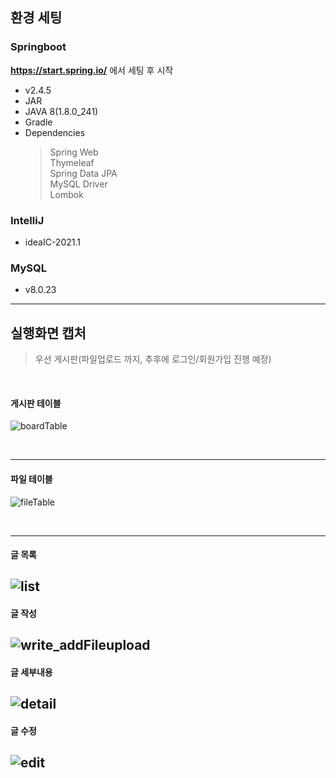 ## 환경 세팅

### Springboot
**https://start.spring.io/** 에서 세팅 후 시작
- v2.4.5
- JAR
- JAVA 8(1.8.0_241)
- Gradle
- Dependencies
  > Spring Web<br>Thymeleaf<br>Spring Data JPA<br>MySQL Driver<br>Lombok
  
### IntelliJ
- ideaIC-2021.1

### MySQL
- v8.0.23

---

## 실행화면 캡처
> 우선 게시판(파일업로드 까지, 추후에 로그인/회원가입 진행 예정)

<br>

#### 게시판 테이블
![boardTable](https://user-images.githubusercontent.com/58925978/115341346-64757700-a1e3-11eb-9302-8dc9864ee85e.PNG)<br>

<!--
<details>
<summary><b>코드 보기(Board.java)</b></summary>
<div markdown="1">

```java
// Entity는 데이터베이스 테이블과 매핑되는 객체

@Getter
@Entity
@NoArgsConstructor(access = AccessLevel.PROTECTED)
@EntityListeners(AuditingEntityListener.class)// JPA에게 해당 Entity는 Auditiong 기능을 사용함을 알립니다
public class Board {

    @Id
    @GeneratedValue
    private Long id;

    @Column(length = 10, nullable = false)
    private String author;

    @Column(length = 100, nullable = false)
    private String title;

    @Column(columnDefinition = "TEXT", nullable = false)
    private String content;

    @Column
    private Long fileId;

    @CreatedDate
    @Column(updatable = false)
    private LocalDateTime createdDate;

    @LastModifiedDate
    private LocalDateTime modifiedDate;

    @Builder
    public Board(Long id, String author, String title, String content, Long fileId) {
        this.id = id;
        this.author = author;
        this.title = title;
        this.content = content;
        this.fileId = fileId;
    }
}
```

</div>
</details>

<details>
<summary><b>코드 보기(BoardRepository.java)</b></summary>
<div markdown="1">

```java
//Repository는 데이터 조작을 담당하며, JpaRepository를 상속받습니다.
//JpaRepository의 값은 매핑할 Entity와 Id의 타입입니다.
public interface BoardRepository extends JpaRepository<Board, Long> {
}
```

</div>
</details>

<details>
<summary><b>코드 보기(BoardDTO.java)</b></summary>
<div markdown="1">

```java
//Controller와 Service 사이에서 데이터를 주고받는 DTO(Data Access Object)

@Getter
@Setter
@ToString
@NoArgsConstructor
public class BoardDTO {
    private Long id;
    private String author;
    private String title;
    private String content;
    private Long fileId;
    private LocalDateTime createdDate;
    private LocalDateTime modifiedDate;

    //아래 코드의 toEntity()는 DTO에서 필요한 부분을 빌더 패턴을 통해 Entity로 만드는 일을 합니다.
    public Board toEntity() {
        Board build = Board.builder()
                .id(id)
                .author(author)
                .title(title)
                .content(content)
                .fileId(fileId)
                .build();
        return build;
    }

    @Builder
    public BoardDTO(Long id, String author, String title, String content, Long fileId, LocalDateTime createdDate, LocalDateTime modifiedDate) {
        this.id = id;
        this.author = author;
        this.title = title;
        this.content = content;
        this.fileId = fileId;
        this.createdDate = createdDate;
        this.modifiedDate = modifiedDate;
    }
}
```

</div>
</details>

<details>
<summary><b>코드 보기(BoardService.java)</b></summary>
<div markdown="1">

```java
//Repository를 사용하여 Service를 구현합니다.
//글쓰기 Form에서 내용을 입력한 뒤, ‘글쓰기’ 버튼을 누르면 Post 형식으로 요청이 오고,
// BoardService의 savePost()를 실행하게 됩니다.
@Service
public class BoardService {
    private BoardRepository boardRepository;

    public BoardService(BoardRepository boardRepository){
        this.boardRepository = boardRepository;
    }

    // POSTING 작업
    @Transactional
    public Long savePost(BoardDTO boardDTO){
        return boardRepository.save(boardDTO.toEntity()).getId();
    }

    //Repository에서 모든 데이터를 조회하여, BoardDTO List에 데이터를 넣어 반환
    @Transactional
    public List<BoardDTO> getBoardList() {
        List<Board> boardList = boardRepository.findAll();
        List<BoardDTO> boardDTOList = new ArrayList<>();

        for(Board board : boardList) {
            BoardDTO boardDTO = BoardDTO.builder()
                    .id(board.getId())
                    .author(board.getAuthor())
                    .title(board.getTitle())
                    .content(board.getContent())
                    .createdDate(board.getCreatedDate())
                    .build();
            boardDTOList.add(boardDTO);
        }
        return boardDTOList;
    }

    //게시글의 id를 받아 해당 게시글의 데이터만 가져와 화면에 뿌려줘야함.
    @Transactional
    public BoardDTO getPost(Long id) {
        Board board = boardRepository.findById(id).get();

        BoardDTO boardDTO = BoardDTO.builder()
                .id(board.getId())
                .author(board.getAuthor())
                .title(board.getTitle())
                .content(board.getContent())
                .fileId(board.getFileId())
                .createdDate(board.getCreatedDate())
                .build();
        return boardDTO;
    }

    //글을 조회하는 페이지에서 ‘삭제’ 버튼을 누르면, /post/{id}으로 Delete 요청을 한다.
    // (만약 1번 글에서 ‘삭제’ 버튼을 클릭하면 /post/1로 접속.)
    @Transactional
    public void deletePost(Long id) {
        boardRepository.deleteById(id);
    }

}
```

</div>
</details>
-->

<br>

---
#### 파일 테이블
![fileTable](https://user-images.githubusercontent.com/58925978/115341348-650e0d80-a1e3-11eb-9ffb-83d85e21ee92.PNG)

<!--
<details>
<summary><b>코드 보기(File.java)</b></summary>
<div markdown="1">

```java
@Getter
@Entity
@NoArgsConstructor(access = AccessLevel.PROTECTED)
public class File {

    //파일이 업로드되면 ‘업로드된 실제 파일명’, ‘서버에 저장된 파일명’, ‘파일이 서버에 저장된 위치’가 데이터 베이스에 기록되게 프로그램을 작성

    @Id
    @GeneratedValue
    private Long id;

    @Column(nullable = false)
    private String origFilename;

    @Column(nullable = false)
    private String filename;

    @Column(nullable = false)
    private String filePath;

    @Builder
    public File(Long id, String origFilename, String filename, String filePath) {
        this.id = id;
        this.origFilename = origFilename;
        this.filename = filename;
        this.filePath = filePath;
    }
}
```

</div>
</details>

<details>
<summary><b>코드 보기(FileRepository.java)</b></summary>
<div markdown="1">

```java
//Repository는 데이터 조작을 담당하며, JpaRepository를 상속받습니다.
//JpaRepository의 값은 매핑할 Entity와 Id의 타입입니다.
public interface FileRepository extends JpaRepository<File, Long> {
}
```

</div>
</details>

<details>
<summary><b>코드 보기(FileRepository.java)</b></summary>
<div markdown="1">

```java
@Getter
@Setter
@ToString
@NoArgsConstructor
public class FileDTO {
    private Long id;
    private String origFilename;
    private String filename;
    private String filePath;

    public File toEntity() {
        File build = File.builder()
                .id(id)
                .origFilename(origFilename)
                .filename(filename)
                .filePath(filePath)
                .build();
        return build;
    }

    @Builder
    public FileDTO(Long id, String origFilename, String filename, String filePath) {
        this.id = id;
        this.origFilename = origFilename;
        this.filename = filename;
        this.filePath = filePath;
    }
}
```

</div>
</details>


<details>
<summary><b>코드 보기(FileService.java)</b></summary>
<div markdown="1">

```java
//saveFile()은 업로드한 파일에 대한 정보를 기록하고, getFile()는 id 값을 사용하여 파일에 대한 정보를 가져옴
@Service
public class FileService {
    private FileRepository fileRepository;

    public FileService(FileRepository fileRepository){
        this.fileRepository = fileRepository;
    }

    @Transactional
    public Long saveFile(FileDTO fileDTO) {
        return fileRepository.save(fileDTO.toEntity()).getId();
    }

    @Transactional
    public FileDTO getFile(Long id) {
        File file = fileRepository.findById(id).get();

        FileDTO fileDTO = FileDTO.builder()
                .id(id)
                .origFilename(file.getOrigFilename())
                .filename(file.getFilename())
                .filePath(file.getFilePath())
                .build();
        return fileDTO;
    }
}

```

</div>
</details>

<details>
<summary><b>코드 보기(MD5Generator.java)</b></summary>
<div markdown="1">

```java
//파일이 업로드되면, MD5 체크섬의 값으로 서버에 저장되게 구현
//문자열을 MD5 체크섬으로 변환하는 기능을 구현
public class MD5Generator {
    private String result;

    public MD5Generator(String input) throws UnsupportedEncodingException, NoSuchAlgorithmException {
        MessageDigest mdMD5 = MessageDigest.getInstance("MD5");
        mdMD5.update(input.getBytes("UTF-8"));
        byte[] md5Hash = mdMD5.digest();
        StringBuilder hexMD5hash = new StringBuilder();
        for(byte b : md5Hash) {
            String hexString = String.format("%02x", b);
            hexMD5hash.append(hexString);
        }
        result = hexMD5hash.toString();
    }

    public String toString() {
        return result;
    }
}
```

</div>
</details>
-->


<br>

---
#### 글 목록
![list](https://user-images.githubusercontent.com/58925978/115341107-eadd8900-a1e2-11eb-9d2c-218384fba098.PNG)
---
#### 글 작성
![write_addFileupload](https://user-images.githubusercontent.com/58925978/115341109-eadd8900-a1e2-11eb-8b72-dc2d0fa6c40d.PNG)
---
#### 글 세부내용
![detail](https://user-images.githubusercontent.com/58925978/115341104-e9ac5c00-a1e2-11eb-88b6-0c672e38c1fc.PNG)
---
#### 글 수정
![edit](https://user-images.githubusercontent.com/58925978/115341105-ea44f280-a1e2-11eb-8855-e7ce91be42bc.PNG)
---

